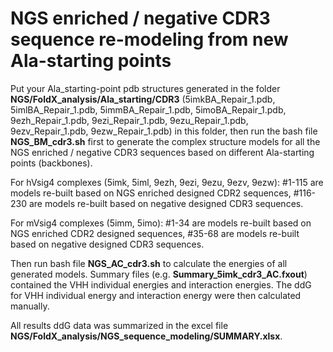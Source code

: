 # NGS enriched / negative CDR3 sequence re-modeling from new Ala-starting points

Put your Ala_starting-point pdb structures generated in the folder **NGS/FoldX_analysis/Ala_starting/CDR3** (5imkBA_Repair_1.pdb, 5imlBA_Repair_1.pdb, 5immBA_Repair_1.pdb, 5imoBA_Repair_1.pdb, 9ezh_Repair_1.pdb, 9ezi_Repair_1.pdb, 9ezu_Repair_1.pdb, 9ezv_Repair_1.pdb, 9ezw_Repair_1.pdb) in this folder, then run the bash file **NGS_BM_cdr3.sh** first to generate the complex structure models for all the NGS enriched / negative CDR3 sequences based on different Ala-starting points (backbones). 

For hVsig4 complexes (5imk, 5iml, 9ezh, 9ezi, 9ezu, 9ezv, 9ezw): #1-115 are models re-built based on NGS enriched designed CDR2 sequences, #116-230 are models re-built based on negative designed CDR3 sequences.

For mVsig4 complexes (5imm, 5imo): #1-34 are models re-built based on NGS enriched CDR2 designed sequences, #35-68 are models re-built based on negative designed CDR3 sequences.

Then run bash file **NGS_AC_cdr3.sh** to calculate the energies of all generated models. Summary files (e.g. **Summary_5imk_cdr3_AC.fxout**) contained the VHH individual energies and interaction energies. The ddG for VHH individual energy and interaction energy were then calculated manually. 

All results ddG data was summarized in the excel file **NGS/FoldX_analysis/NGS_sequence_modeling/SUMMARY.xlsx**.

